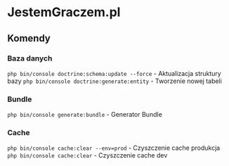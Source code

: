 JestemGraczem.pl
================

## Komendy
### Baza danych
`php bin/console doctrine:schema:update --force` - Aktualizacja struktury bazy
`php bin/console doctrine:generate:entity` - Tworzenie nowej tabeli
### Bundle
`php bin/console generate:bundle` - Generator Bundle
### Cache
`php bin/console cache:clear --env=prod` - Czyszczenie cache produkcja
`php bin/console cache:clear` - Czyszczenie cache dev